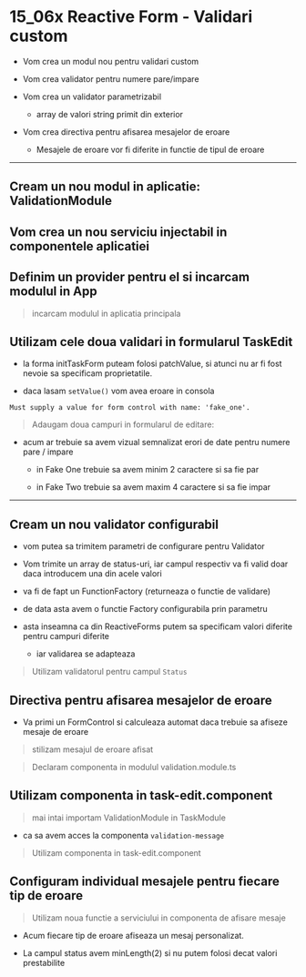 

# 15_06x Reactive Form - Validari custom

- Vom crea un modul nou pentru validari custom

- Vom crea validator pentru numere pare/impare

- Vom crea un validator parametrizabil
    - array de valori string primit din exterior

- Vom crea directiva pentru afisarea mesajelor de eroare
    - Mesajele de eroare vor fi diferite in functie de tipul de eroare

---

## Cream un nou modul in aplicatie: ValidationModule



## Vom crea un nou serviciu injectabil in componentele aplicatiei



## Definim un provider pentru el si incarcam modulul in App

> incarcam modulul in aplicatia principala



## Utilizam cele doua validari in formularul TaskEdit



- la forma initTaskForm puteam folosi patchValue, si atunci nu ar fi fost nevoie sa specificam proprietatile.

- daca lasam ```setValue()``` vom avea eroare in consola

```Must supply a value for form control with name: 'fake_one'.```


> Adaugam doua campuri in formularul de editare:



- acum ar trebuie sa avem vizual semnalizat erori de date pentru numere pare / impare

    - in Fake One trebuie sa avem minim 2 caractere si sa fie par

    - in Fake Two trebuie sa avem maxim 4 caractere si sa fie impar


---

## Cream un nou validator configurabil

- vom putea sa trimitem parametri de configurare pentru Validator

- Vom trimite un array de status-uri, iar campul respectiv va fi valid doar daca introducem una din acele valori

- va fi de fapt un FunctionFactory (returneaza o functie de validare)



- de data asta avem o functie Factory configurabila prin parametru

- asta inseamna ca din ReactiveForms putem sa specificam valori diferite pentru campuri diferite
    - iar validarea se adapteaza


> Utilizam validatorul pentru campul ```Status```



## Directiva pentru afisarea mesajelor de eroare

- Va primi un FormControl si calculeaza automat daca trebuie sa afiseze mesaje de eroare



> stilizam mesajul de eroare afisat


> Declaram componenta in modulul validation.module.ts



## Utilizam componenta in task-edit.component

> mai intai importam ValidationModule in TaskModule

- ca sa avem acces la componenta ```validation-message```


> Utilizam componenta in task-edit.component


## Configuram individual mesajele pentru fiecare tip de eroare


> Utilizam noua functie a serviciului in componenta de afisare mesaje



- Acum fiecare tip de eroare afiseaza un mesaj personalizat.

- La campul status avem minLength(2) si nu putem folosi decat valori prestabilite

